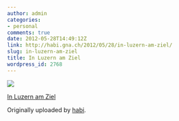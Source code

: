 ```yaml
---
author: admin
categories:
- personal
comments: true
date: 2012-05-28T14:49:12Z
link: http://habi.gna.ch/2012/05/28/in-luzern-am-ziel/
slug: in-luzern-am-ziel
title: In Luzern am Ziel
wordpress_id: 2768
---
```


[![](http://farm9.staticflickr.com/8166/7287112276_06be6747c2_m.jpg)](http://www.flickr.com/photos/habi/7287112276/)
   

 
  [In Luzern am Ziel](http://www.flickr.com/photos/habi/7287112276/)
    

  Originally uploaded by [habi](http://www.flickr.com/photos/habi/).
 




  

